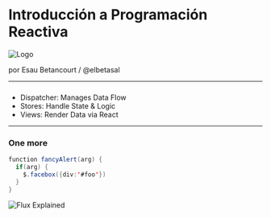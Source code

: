 # Introducción a Programación Reactiva
![Logo](assets/logo.jpg)

por Esau Betancourt / @elbetasal

---

### 



- Dispatcher: Manages Data Flow
- Stores: Handle State & Logic
- Views: Render Data via React

---

### One more 

```java
function fancyAlert(arg) {
  if(arg) {
    $.facebox({div:'#foo'})
  }
}
```

![Flux Explained](https://facebook.github.io/flux/img/flux-simple-f8-diagram-explained-1300w.png)